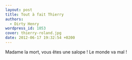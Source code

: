 ```yaml
---
layout: post
title: Tout à fait Thierry
authors:
  - Dirty Henry
wordpress_id: 1053
cover: thierry-roland.jpg
date: 2012-06-17 19:32:54 +0200
---
```


Madame la mort, vous êtes une salope ! Le monde va mal !
